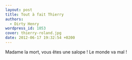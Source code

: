 ```yaml
---
layout: post
title: Tout à fait Thierry
authors:
  - Dirty Henry
wordpress_id: 1053
cover: thierry-roland.jpg
date: 2012-06-17 19:32:54 +0200
---
```


Madame la mort, vous êtes une salope ! Le monde va mal !
